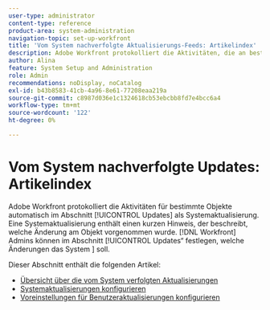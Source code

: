 ```yaml
---
user-type: administrator
content-type: reference
product-area: system-administration
navigation-topic: set-up-workfront
title: 'Vom System nachverfolgte Aktualisierungs-Feeds: Artikelindex'
description: Adobe Workfront protokolliert die Aktivitäten, die an bestimmten Objekten stattfinden, im Bereich [!UICONTROL Updates]. Eine Systemaktualisierung enthält einen kurzen Hinweis, der beschreibt, welche Änderung am Objekt vorgenommen wurde. [!DNL Workfront] Administratoren können im Abschnitt „Aktualisierungen“ festlegen, welche Änderungen [!UICONTROL &#x200B; System &#x200B;] soll.
author: Alina
feature: System Setup and Administration
role: Admin
recommendations: noDisplay, noCatalog
exl-id: b43b8583-41cb-4a96-8e61-77208eaa219a
source-git-commit: c8987d036e1c1324618cb53ebcbb8fd7e4bcc6a4
workflow-type: tm+mt
source-wordcount: '122'
ht-degree: 0%

---
```


# Vom System nachverfolgte Updates: Artikelindex

<!--Audited: 04/2024-->

Adobe Workfront protokolliert die Aktivitäten für bestimmte Objekte automatisch im Abschnitt [!UICONTROL Updates] als Systemaktualisierung. Eine Systemaktualisierung enthält einen kurzen Hinweis, der beschreibt, welche Änderung am Objekt vorgenommen wurde. [!DNL Workfront] Admins können im Abschnitt [!UICONTROL Updates“ festlegen, welche Änderungen das System &#x200B;] soll.

Dieser Abschnitt enthält die folgenden Artikel:

* [Übersicht über die vom System verfolgten Aktualisierungen](../../../administration-and-setup/set-up-workfront/system-tracked-update-feeds/system-tracked-update-feeds.md)
* [Systemaktualisierungen konfigurieren](../../../administration-and-setup/set-up-workfront/system-tracked-update-feeds/configure-system-updates.md)
* [Voreinstellungen für Benutzeraktualisierungen konfigurieren](../../../administration-and-setup/set-up-workfront/system-tracked-update-feeds/configure-preferences-user-updates.md)
